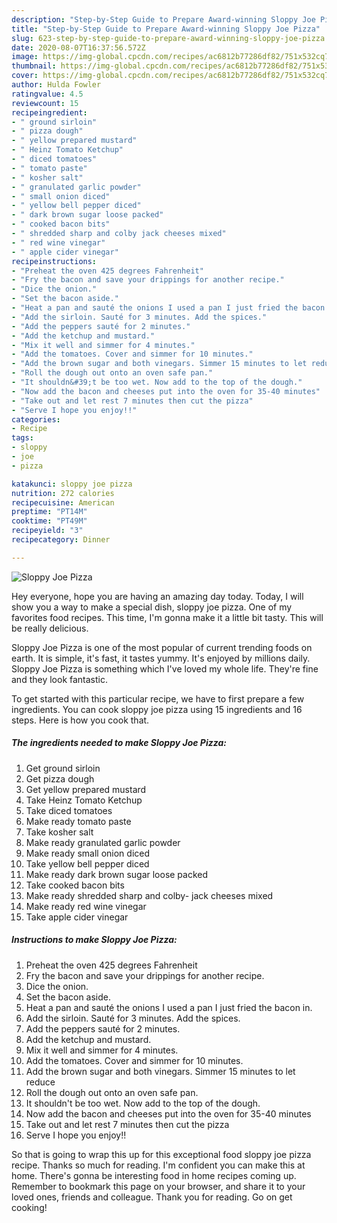 ```yaml
---
description: "Step-by-Step Guide to Prepare Award-winning Sloppy Joe Pizza"
title: "Step-by-Step Guide to Prepare Award-winning Sloppy Joe Pizza"
slug: 623-step-by-step-guide-to-prepare-award-winning-sloppy-joe-pizza
date: 2020-08-07T16:37:56.572Z
image: https://img-global.cpcdn.com/recipes/ac6812b77286df82/751x532cq70/sloppy-joe-pizza-recipe-main-photo.jpg
thumbnail: https://img-global.cpcdn.com/recipes/ac6812b77286df82/751x532cq70/sloppy-joe-pizza-recipe-main-photo.jpg
cover: https://img-global.cpcdn.com/recipes/ac6812b77286df82/751x532cq70/sloppy-joe-pizza-recipe-main-photo.jpg
author: Hulda Fowler
ratingvalue: 4.5
reviewcount: 15
recipeingredient:
- " ground sirloin"
- " pizza dough"
- " yellow prepared mustard"
- " Heinz Tomato Ketchup"
- " diced tomatoes"
- " tomato paste"
- " kosher salt"
- " granulated garlic powder"
- " small onion diced"
- " yellow bell pepper diced"
- " dark brown sugar loose packed"
- " cooked bacon bits"
- " shredded sharp and colby jack cheeses mixed"
- " red wine vinegar"
- " apple cider vinegar"
recipeinstructions:
- "Preheat the oven 425 degrees Fahrenheit"
- "Fry the bacon and save your drippings for another recipe."
- "Dice the onion."
- "Set the bacon aside."
- "Heat a pan and sauté the onions I used a pan I just fried the bacon in."
- "Add the sirloin. Sauté for 3 minutes. Add the spices."
- "Add the peppers sauté for 2 minutes."
- "Add the ketchup and mustard."
- "Mix it well and simmer for 4 minutes."
- "Add the tomatoes. Cover and simmer for 10 minutes."
- "Add the brown sugar and both vinegars. Simmer 15 minutes to let reduce"
- "Roll the dough out onto an oven safe pan."
- "It shouldn&#39;t be too wet. Now add to the top of the dough."
- "Now add the bacon and cheeses put into the oven for 35-40 minutes"
- "Take out and let rest 7 minutes then cut the pizza"
- "Serve I hope you enjoy!!"
categories:
- Recipe
tags:
- sloppy
- joe
- pizza

katakunci: sloppy joe pizza 
nutrition: 272 calories
recipecuisine: American
preptime: "PT14M"
cooktime: "PT49M"
recipeyield: "3"
recipecategory: Dinner

---
```



![Sloppy Joe Pizza](https://img-global.cpcdn.com/recipes/ac6812b77286df82/751x532cq70/sloppy-joe-pizza-recipe-main-photo.jpg)

Hey everyone, hope you are having an amazing day today. Today, I will show you a way to make a special dish, sloppy joe pizza. One of my favorites food recipes. This time, I'm gonna make it a little bit tasty. This will be really delicious.

Sloppy Joe Pizza is one of the most popular of current trending foods on earth. It is simple, it's fast, it tastes yummy. It's enjoyed by millions daily. Sloppy Joe Pizza is something which I've loved my whole life. They're fine and they look fantastic.




To get started with this particular recipe, we have to first prepare a few ingredients. You can cook sloppy joe pizza using 15 ingredients and 16 steps. Here is how you cook that.

<!--inarticleads1-->

##### The ingredients needed to make Sloppy Joe Pizza:

1. Get  ground sirloin
1. Get  pizza dough
1. Get  yellow prepared mustard
1. Take  Heinz Tomato Ketchup
1. Take  diced tomatoes
1. Make ready  tomato paste
1. Take  kosher salt
1. Make ready  granulated garlic powder
1. Make ready  small onion diced
1. Take  yellow bell pepper diced
1. Make ready  dark brown sugar loose packed
1. Take  cooked bacon bits
1. Make ready  shredded sharp and colby- jack cheeses mixed
1. Make ready  red wine vinegar
1. Take  apple cider vinegar




<!--inarticleads2-->

##### Instructions to make Sloppy Joe Pizza:

1. Preheat the oven 425 degrees Fahrenheit
1. Fry the bacon and save your drippings for another recipe.
1. Dice the onion.
1. Set the bacon aside.
1. Heat a pan and sauté the onions I used a pan I just fried the bacon in.
1. Add the sirloin. Sauté for 3 minutes. Add the spices.
1. Add the peppers sauté for 2 minutes.
1. Add the ketchup and mustard.
1. Mix it well and simmer for 4 minutes.
1. Add the tomatoes. Cover and simmer for 10 minutes.
1. Add the brown sugar and both vinegars. Simmer 15 minutes to let reduce
1. Roll the dough out onto an oven safe pan.
1. It shouldn&#39;t be too wet. Now add to the top of the dough.
1. Now add the bacon and cheeses put into the oven for 35-40 minutes
1. Take out and let rest 7 minutes then cut the pizza
1. Serve I hope you enjoy!!




So that is going to wrap this up for this exceptional food sloppy joe pizza recipe. Thanks so much for reading. I'm confident you can make this at home. There's gonna be interesting food in home recipes coming up. Remember to bookmark this page on your browser, and share it to your loved ones, friends and colleague. Thank you for reading. Go on get cooking!
